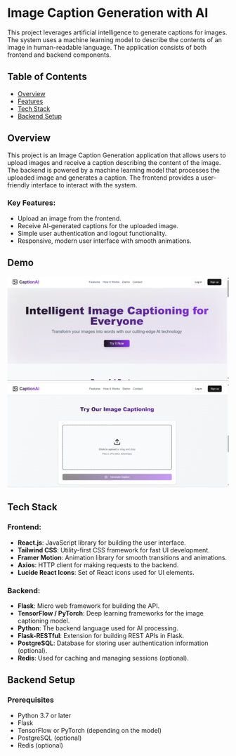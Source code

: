 # Image Caption Generation with AI

This project leverages artificial intelligence to generate captions for images. The system uses a machine learning model to describe the contents of an image in human-readable language. The application consists of both frontend and backend components.

## Table of Contents

- [Overview](#overview)
- [Features](#features)
- [Tech Stack](#tech-stack)
- [Backend Setup](#backend-setup)

## Overview

This project is an Image Caption Generation application that allows users to upload images and receive a caption describing the content of the image. The backend is powered by a machine learning model that processes the uploaded image and generates a caption. The frontend provides a user-friendly interface to interact with the system.

### Key Features:
- Upload an image from the frontend.
- Receive AI-generated captions for the uploaded image.
- Simple user authentication and logout functionality.
- Responsive, modern user interface with smooth animations.


## Demo
![alt text](image.png) 
![alt text](image-3.png)



## Tech Stack

### Frontend:
- **React.js**: JavaScript library for building the user interface.
- **Tailwind CSS**: Utility-first CSS framework for fast UI development.
- **Framer Motion**: Animation library for smooth transitions and animations.
- **Axios**: HTTP client for making requests to the backend.
- **Lucide React Icons**: Set of React icons used for UI elements.

### Backend:
- **Flask**: Micro web framework for building the API.
- **TensorFlow / PyTorch**: Deep learning frameworks for the image captioning model.
- **Python**: The backend language used for AI processing.
- **Flask-RESTful**: Extension for building REST APIs in Flask.
- **PostgreSQL**: Database for storing user authentication information (optional).
- **Redis**: Used for caching and managing sessions (optional).

## Backend Setup

### Prerequisites
- Python 3.7 or later
- Flask
- TensorFlow or PyTorch (depending on the model)
- PostgreSQL (optional)
- Redis (optional)


